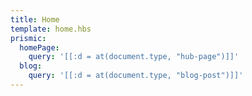 ```yaml
---
title: Home
template: home.hbs
prismic:
  homePage:
    query: '[[:d = at(document.type, "hub-page")]]'
  blog:
    query: '[[:d = at(document.type, "blog-post")]]'
---
```


